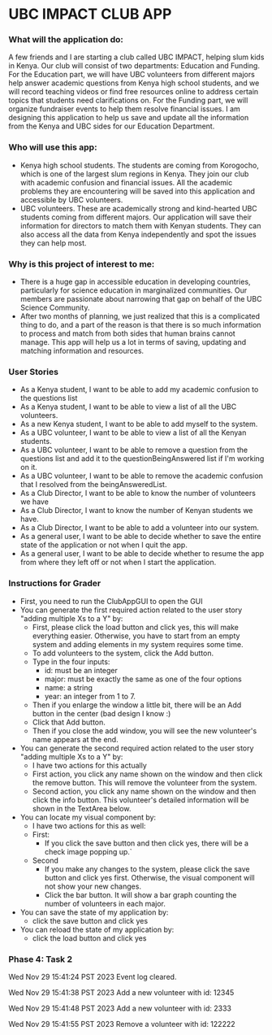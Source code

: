 # UBC IMPACT CLUB APP

### What will the application do:

A few friends and I are starting a club called UBC IMPACT, 
helping slum kids in Kenya. Our club will consist of two 
departments: Education and Funding. For the Education part, 
we will have UBC volunteers from different majors help answer 
academic questions from Kenya high school students, and we will 
record teaching videos or find free resources online to address 
certain topics that students need clarifications on. For the Funding 
part, we will organize fundraiser events to help them resolve 
financial issues. I am designing this application to help us save 
and update all the information from the Kenya and UBC sides for our 
Education Department.

### Who will use this app:
- Kenya high school students. The students are coming from Korogocho, 
which is one of the largest slum regions in Kenya. They join our club with 
academic confusion and financial issues. All the academic problems they are 
encountering will be saved into this application and accessible by UBC volunteers.
- UBC volunteers. These are academically strong and kind-hearted UBC students 
coming from different majors. Our application will save their information 
for directors to match them with Kenyan students. They can also access all 
the data from Kenya independently and spot the issues they can help most.


### Why is this project of interest to me:
- There is a huge gap in accessible education in developing countries, 
particularly for science education in marginalized communities. 
Our members are passionate about narrowing that gap on behalf of 
the UBC Science Community.
- After two months of planning, we just realized that this is a complicated 
thing to do, and a part of the reason is that there is so much information 
to process and match from both sides that human brains cannot manage. 
This app will help us a lot in terms of saving, updating and matching 
information and resources.

### User Stories
- As a Kenya student, I want to be able to 
  add my academic confusion to the questions list
- As a Kenya student, I want to be able to view a list of all the UBC volunteers.
- As a new Kenya student, I want to be able to add myself to the system.
- As a UBC volunteer, I want to be able to view a list of all the Kenyan students.
- As a UBC volunteer, I want to be able to remove a question from the questions list
and add it to the questionBeingAnswered list if I'm working on it.
- As a UBC volunteer, I want to be able to remove the academic confusion 
that I resolved from the beingAnsweredList.
- As a Club Director, I want to be able to know the number of volunteers we have
- As a Club Director, I want to know the number of Kenyan students we have.
- As a Club Director, I want to be able to add a volunteer into our system.
- As a general user, I want to be able to decide whether to save the entire 
state of the application or not when I quit the app.
- As a general user, I want to be able to decide whether to resume the app from 
where they left off or not when I start the application.

### Instructions for Grader
- First, you need to run the ClubAppGUI to open the GUI
- You can generate the first required action related to the user story "adding multiple Xs to a Y" by:
  - First, please click the load button and click yes, this will make everything easier. 
    Otherwise, you have to start from an empty system and adding elements in my system requires some time.
  - To add volunteers to the system, click the Add button.
  - Type in the four inputs:
    - id: must be an integer
    - major: must be exactly the same as one of the four options
    - name: a string
    - year: an integer from 1 to 7.
  - Then if you enlarge the window a little bit, there will be an Add button in the center (bad design I know :)
  - Click that Add button.
  - Then if you close the add window, you will see the new volunteer's name appears at the end.
- You can generate the second required action related to the user story "adding multiple Xs to a Y" by:
  - I have two actions for this actually
  - First action, you click any name shown on the window and then click the remove button. This will remove the volunteer
    from the system.
  - Second action, you click any name shown on the window and then click the info button. This volunteer's detailed information
    will be shown in the TextArea below.
- You can locate my visual component by:
  - I have two actions for this as well:
  - First:
    - If you click the save button and then click yes, there will be a check image popping up.`
  - Second
     - If you make any changes to the system, please click the save button and click yes first. Otherwise, the visual component
       will not show your new changes.
     - Click the bar button. It will show a bar graph counting the number of volunteers in each major.
- You can save the state of my application by: 
  - click the save button and click yes
- You can reload the state of my application by:
  - click the load button and click yes

### Phase 4: Task 2
Wed Nov 29 15:41:24 PST 2023
Event log cleared.



Wed Nov 29 15:41:38 PST 2023
Add a new volunteer with id: 12345



Wed Nov 29 15:41:48 PST 2023
Add a new volunteer with id: 2333



Wed Nov 29 15:41:55 PST 2023
Remove a volunteer with id: 122222

